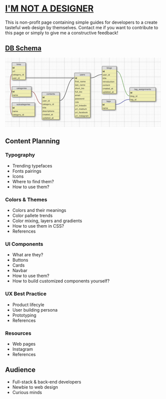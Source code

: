 # [I'M NOT A DESIGNER](https://sisiflorensia.github.io/iamnotadesigner/)

This is non-profit page containing simple guides for developers to a create tasteful web design by themselves.
Contact me if you want to contribute to this page or simply to give me a constructive feedback!

## [DB Schema](https://kitt.lewagon.com/db/3180)
![IA](db_schema.png)

## Content Planning
### Typography
- Trending typefaces
- Fonts pairings
- Icons
- Where to find them?
- How to use them?
### Colors & Themes
- Colors and their meanings
- Color pallete trends
- Color mixing, layers and gradients
- How to use them in CSS?
- References
### UI Components
- What are they?
- Buttons
- Cards
- Navbar
- How to use them?
- How to build customized components yourself?
### UX Best Practice
- Product lifecyle
- User building persona
- Prototyping
- References
### Resources
- Web pages
- Instagram
- References

## Audience
- Full-stack & back-end developers
- Newbie to web design
- Curious minds
<br>
